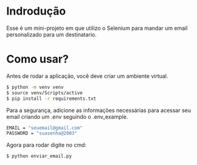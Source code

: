 # Indrodução
Esse é um mini-projeto em que utilizo o Selenium para mandar um email personalizado para um destinatario.

# Como usar?
Antes de rodar a aplicação, você deve criar um ambiente virtual.
```bash
$ python -m venv venv
$ source venv/Scripts/active
$ pip install -r requirements.txt
```

Para a segurança, adicione as informações necessárias para acessar seu email criando um .env seguindo o .env_example.
```bash
EMAIL = "seuemail@gmail.com"
PASSWORD = "suasenha@2003"
```

Agora para rodar digite no cmd:
```bash
$ python enviar_email.py
```
